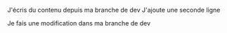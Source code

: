 J'écris du contenu depuis ma branche de dev
J'ajoute une seconde ligne

Je fais une modification dans ma branche de dev